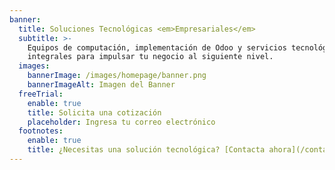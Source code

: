 ```yaml
---
banner:
  title: Soluciones Tecnológicas <em>Empresariales</em>
  subtitle: >-
    Equipos de computación, implementación de Odoo y servicios tecnológicos 
    integrales para impulsar tu negocio al siguiente nivel.
  images:
    bannerImage: /images/homepage/banner.png
    bannerImageAlt: Imagen del Banner
  freeTrial:
    enable: true
    title: Solicita una cotización
    placeholder: Ingresa tu correo electrónico
  footnotes:
    enable: true
    title: ¿Necesitas una solución tecnológica? [Contacta ahora](/contact)
---
```

